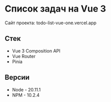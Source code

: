 # Список задач на Vue 3

Сайт проекта: todo-list-vue-one.vercel.app

## Стек

- Vue 3 Composition API
- Vue Router
- Pinia

## Версии

- Node - 20.11.1
- NPM - 10.2.4
